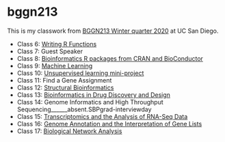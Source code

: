 # bggn213

This is my classwork from [BGGN213 Winter quarter 2020](https://bioboot.github.io/bggn213_W20/lectures/) at UC San Diego.


- Class 6:  [Writing R Functions](Lect6/Lecture06.md)
- Class 7:  Guest Speaker
- Class 8:  [Bioinformatics R packages from CRAN and BioConductor]()
- Class 9:  [Machine Learning](Lect9/class_lect9_markdown.md)
- Class 10: [Unsupervised learning mini-project](Lect10/class10.md) 
- Class 11: Find a Gene Assignment
- Class 12: [Structural Bioinformatics](Lect12_project/Lect12.md)
- Class 13: [Bioinformatics in Drug Discovery and Design](Lect13/Lect13.md)
- Class 14: Genome Informatics and High Throughput Sequencing______absent.SBPgrad-interviewday
- Class 15: [Transcriptomics and the Analysis of RNA-Seq Data](Lect15/Lect15-markdown.md)
- Class 16: [Genome Annotation and the Interpretation of Gene Lists]()
- Class 17: [Biological Network Analysis]()
